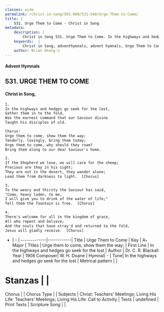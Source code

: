 ```yaml
---
classes: wide
permalink: /christ-in-song/501-600/531-540/Urge-Them-to-Come/
title: |
    531. Urge Them to Come - Christ in Song
metadata:
    description: |
        Christ in Song 531. Urge Them to Come. In the highways and hedges go seek for the lost, Gather them in to the fold, Was the earnest command that our Saviour divine Taught his disciples of old. Chorus: Urge them to come, show them the way; Tenderly, lovingly, bring them today; Urge them to come, why should they roam? Bring them along to our dear Saviour's home.
    keywords:  |
        Christ in Song, adventhymnals, advent hymnals, Urge Them to Come, In the highways and hedges go seek for the lost. Urge them to come, show them the way;
    author: Brian Onang'o
---
```


#### Advent Hymnals
## 531. URGE THEM TO COME
####  Christ in Song,

```txt
1.
In the highways and hedges go seek for the lost,
Gather them in to the fold,
Was the earnest command that our Saviour divine
Taught his disciples of old.

Chorus:
Urge them to come, show them the way;
Tenderly, lovingly, bring them today;
Urge them to come, why should they roam?
Bring them along to our dear Saviour's home.

2.
If the Shepherd we love, we will care for the sheep;
Precious are they in his sight;
They are out in the desert, they wander alone;
Lead them from darkness to light.  [Chorus]

3.
To the weary and thirsty the Saviour has said,
"Come, heavy laden, to me,
I will give you to drink of the water of life;"
Tell them the fountain is free.  [Chorus]

4.
There's welcome for all in the kingdom of grace,
All who repent and believe;
And the souls that have stray'd and returned to the fold,
Jesus will gladly receive.  [Chorus]

```

- |   -  |
-------------|------------|
Title | Urge Them to Come |
Key | A♭ Major |
Titles | Urge them to come, show them the way; |
First Line | In the highways and hedges go seek for the lost |
Author | Dr. C. R. Blackall
Year | 1908
Composer| W. H. Doane |
Hymnal|  - |
Tune| In the highways and hedges go seek for the lost |
Metrical pattern | |
# Stanzas |  |
Chorus |  |
Chorus Type |  |
Subjects | Christ: Teachers' Meetings; Living His Life: Teachers' Meetings; Living His Life: Call to Activity |
Texts | undefined |
Print Texts | 
Scripture Song |  |
    
